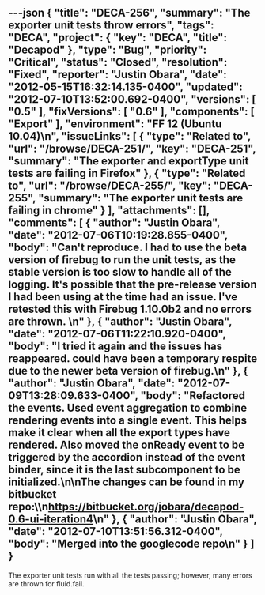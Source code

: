 ---json
{
  "title": "DECA-256",
  "summary": "The exporter unit tests throw errors",
  "tags": "DECA",
  "project": {
    "key": "DECA",
    "title": "Decapod"
  },
  "type": "Bug",
  "priority": "Critical",
  "status": "Closed",
  "resolution": "Fixed",
  "reporter": "Justin Obara",
  "date": "2012-05-15T16:32:14.135-0400",
  "updated": "2012-07-10T13:52:00.692-0400",
  "versions": [
    "0.5"
  ],
  "fixVersions": [
    "0.6"
  ],
  "components": [
    "Export"
  ],
  "environment": "FF 12 (Ubuntu 10.04)\n",
  "issueLinks": [
    {
      "type": "Related to",
      "url": "/browse/DECA-251/",
      "key": "DECA-251",
      "summary": "The exporter and exportType unit tests are failing in Firefox"
    },
    {
      "type": "Related to",
      "url": "/browse/DECA-255/",
      "key": "DECA-255",
      "summary": "The exporter unit tests are failing in chrome"
    }
  ],
  "attachments": [],
  "comments": [
    {
      "author": "Justin Obara",
      "date": "2012-07-06T10:19:28.855-0400",
      "body": "Can't reproduce. I had to use the beta version of firebug to run the unit tests, as the stable version is too slow to handle all of the logging. It's possible that the pre-release version I had been using at the time had an issue. I've retested this with Firebug 1.10.0b2 and no errors are thrown.&#x20;\n"
    },
    {
      "author": "Justin Obara",
      "date": "2012-07-06T11:22:10.920-0400",
      "body": "I tried it again and the issues has reappeared. could have been a temporary respite due to the newer beta version of firebug.\n"
    },
    {
      "author": "Justin Obara",
      "date": "2012-07-09T13:28:09.633-0400",
      "body": "Refactored the events. Used event aggregation to combine rendering events into a single event. This helps make it clear when all the export types have rendered. Also moved the onReady event to be triggered by the accordion instead of the event binder, since it is the last subcomponent to be initialized.\n\nThe changes can be found in my bitbucket repo:\\\n<https://bitbucket.org/jobara/decapod-0.6-ui-iteration4>\n"
    },
    {
      "author": "Justin Obara",
      "date": "2012-07-10T13:51:56.312-0400",
      "body": "Merged into the googlecode repo\n"
    }
  ]
}
---
The exporter unit tests run with all the tests passing; however, many errors are thrown for fluid.fail.

        